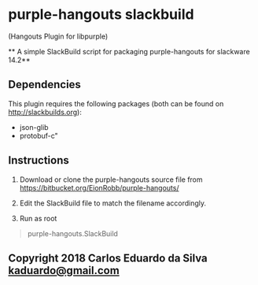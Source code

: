# purple-hangouts slackbuild

(Hangouts Plugin for libpurple)

** A simple SlackBuild script for packaging purple-hangouts for slackware 14.2**

## Dependencies

This plugin requires the following packages (both can be found on http://slackbuilds.org):

* json-glib
* protobuf-c"

## Instructions

1. Download or clone the purple-hangouts source file from https://bitbucket.org/EionRobb/purple-hangouts/

2. Edit the SlackBuild file to match the filename accordingly.

3. Run as root
> purple-hangouts.SlackBuild 


## Copyright 2018 Carlos Eduardo da Silva <kaduardo@gmail.com>